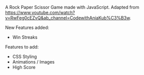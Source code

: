 A Rock Paper Scissor Game made with JavaScript. Adapted from https://www.youtube.com/watch?v=RwFeg0cEZvQ&ab_channel=CodewithAniaKub%C3%B3w.

New Features added:
- Win Streaks


Features to add:
- CSS Styling
- Animations / Images
- High Score 
